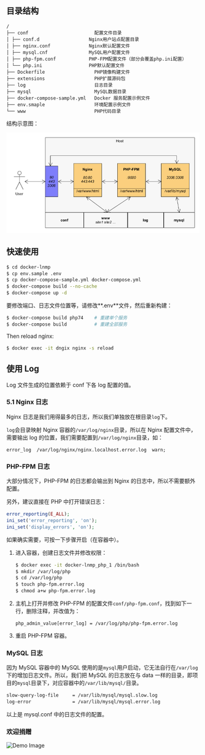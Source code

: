 ## 目录结构

```
/
├── conf                        配置文件目录
│ ├── conf.d                  Nginx用户站点配置目录
│ ├── nginx.conf              Nginx默认配置文件
│ ├── mysql.cnf               MySQL用户配置文件
│ ├── php-fpm.conf            PHP-FPM配置文件（部分会覆盖php.ini配置）
│ └── php.ini                 PHP默认配置文件
├── Dockerfile                  PHP镜像构建文件
├── extensions                  PHP扩展源码包
├── log                         日志目录
├── mysql                       MySQL数据目录
├── docker-compose-sample.yml   Docker 服务配置示例文件
├── env.smaple                  环境配置示例文件
└── www                         PHP代码目录
```

结构示意图：

![Demo Image](./image/dnmp.png)

## 快速使用

```bash
$ cd docker-lnmp
$ cp env.sample .env
$ cp docker-compose-sample.yml docker-compose.yml
$ docker-compose build --no-cache
$ docker-compose up -d
```

要修改端口、日志文件位置等，请修改**.env**文件，然后重新构建：

```bash
$ docker-compose build php74    # 重建单个服务
$ docker-compose build          # 重建全部服务

```

Then reload nginx:

```bash
$ docker exec -it dngix nginx -s reload
```

## 使用 Log

Log 文件生成的位置依赖于 conf 下各 log 配置的值。

### 5.1 Nginx 日志

Nginx 日志是我们用得最多的日志，所以我们单独放在根目录`log`下。

`log`会目录映射 Nginx 容器的`/var/log/nginx`目录，所以在 Nginx 配置文件中，需要输出 log 的位置，我们需要配置到`/var/log/nginx`目录，如：

```
error_log  /var/log/nginx/nginx.localhost.error.log  warn;
```

### PHP-FPM 日志

大部分情况下，PHP-FPM 的日志都会输出到 Nginx 的日志中，所以不需要额外配置。

另外，建议直接在 PHP 中打开错误日志：

```php
error_reporting(E_ALL);
ini_set('error_reporting', 'on');
ini_set('display_errors', 'on');
```

如果确实需要，可按一下步骤开启（在容器中）。

1. 进入容器，创建日志文件并修改权限：
   ```bash
   $ docker exec -it docker-lnmp_php_1 /bin/bash
   $ mkdir /var/log/php
   $ cd /var/log/php
   $ touch php-fpm.error.log
   $ chmod a+w php-fpm.error.log
   ```
2. 主机上打开并修改 PHP-FPM 的配置文件`conf/php-fpm.conf`，找到如下一行，删除注释，并改值为：
   ```
   php_admin_value[error_log] = /var/log/php/php-fpm.error.log
   ```
3. 重启 PHP-FPM 容器。

### MySQL 日志

因为 MySQL 容器中的 MySQL 使用的是`mysql`用户启动，它无法自行在`/var/log`下的增加日志文件。所以，我们把 MySQL 的日志放在与 data 一样的目录，即项目的`mysql`目录下，对应容器中的`/var/lib/mysql/`目录。

```bash
slow-query-log-file     = /var/lib/mysql/mysql.slow.log
log-error               = /var/lib/mysql/mysql.error.log
```

以上是 mysql.conf 中的日志文件的配置。

### 欢迎捐赠

![Demo Image](./image/alipay.png)
